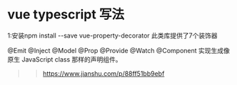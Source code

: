 # vue typescript 写法


1:安装npm install --save vue-property-decorator
此类库提供了7个装饰器

@Emit
@Inject
@Model
@Prop
@Provide
@Watch
@Component
实现生成像原生 JavaScript class 那样的声明组件。



>> https://www.jianshu.com/p/88ff51bb9ebf
